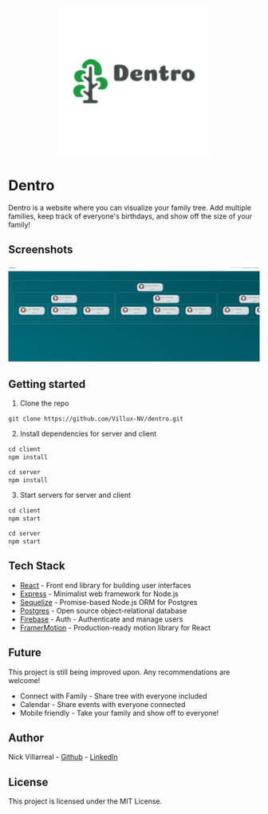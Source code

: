 <p align="center">
  <img src="images/dentrologo.png" width="300" height="300" />
</p>

# Dentro

Dentro is a website where you can visualize your family tree. Add multiple families, keep track of everyone's birthdays, and show off the size of your family!

## Screenshots

<p align="center">
  <img src="images/dentrofamily.PNG" />
</p>

## Getting started

1. Clone the repo

```
git clone https://github.com/Villux-NV/dentro.git
```

2. Install dependencies for server and client

```
cd client
npm install
```

```
cd server
npm install
```

3. Start servers for server and client

```
cd client
npm start
```

```
cd server
npm start
```

## Tech Stack

- [React](https://reactjs.org/) - Front end library for building user interfaces
- [Express](https://expressjs.com/) - Minimalist web framework for Node.js
- [Sequelize](https://sequelize.org/) - Promise-based Node.js ORM for Postgres
- [Postgres](https://www.postgresql.org/) - Open source object-relational database
- [Firebase](https://firebase.google.com/) - Auth - Authenticate and manage users
- [FramerMotion](https://www.framer.com/motion/) - Production-ready motion library for React

## Future

This project is still being improved upon. Any recommendations are welcome!

- Connect with Family - Share tree with everyone included
- Calendar - Share events with everyone connected
- Mobile friendly - Take your family and show off to everyone!

## Author

Nick Villarreal - [Github](https://github.com/Villux-NV) - [LinkedIn](https://www.linkedin.com/in/nick-villarreal-b2868957/)

## License

This project is licensed under the MIT License.
